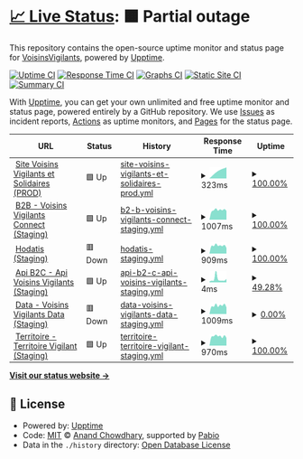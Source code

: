 # [📈 Live Status](https://VoisinsVigilants.github.io/upptime): <!--live status--> **🟧 Partial outage**

This repository contains the open-source uptime monitor and status page for [VoisinsVigilants](https://VoisinsVigilants.github.io/upptime), powered by [Upptime](https://github.com/upptime/upptime).

[![Uptime CI](https://github.com/VoisinsVigilants/upptime/workflows/Uptime%20CI/badge.svg)](https://github.com/VoisinsVigilants/upptime/actions?query=workflow%3A%22Uptime+CI%22)
[![Response Time CI](https://github.com/VoisinsVigilants/upptime/workflows/Response%20Time%20CI/badge.svg)](https://github.com/VoisinsVigilants/upptime/actions?query=workflow%3A%22Response+Time+CI%22)
[![Graphs CI](https://github.com/VoisinsVigilants/upptime/workflows/Graphs%20CI/badge.svg)](https://github.com/VoisinsVigilants/upptime/actions?query=workflow%3A%22Graphs+CI%22)
[![Static Site CI](https://github.com/VoisinsVigilants/upptime/workflows/Static%20Site%20CI/badge.svg)](https://github.com/VoisinsVigilants/upptime/actions?query=workflow%3A%22Static+Site+CI%22)
[![Summary CI](https://github.com/VoisinsVigilants/upptime/workflows/Summary%20CI/badge.svg)](https://github.com/VoisinsVigilants/upptime/actions?query=workflow%3A%22Summary+CI%22)

With [Upptime](https://upptime.js.org), you can get your own unlimited and free uptime monitor and status page, powered entirely by a GitHub repository. We use [Issues](https://github.com/VoisinsVigilants/upptime/issues) as incident reports, [Actions](https://github.com/VoisinsVigilants/upptime/actions) as uptime monitors, and [Pages](https://VoisinsVigilants.github.io/upptime) for the status page.

<!--start: status pages-->
<!-- This summary is generated by Upptime (https://github.com/upptime/upptime) -->
<!-- Do not edit this manually, your changes will be overwritten -->
<!-- prettier-ignore -->
| URL | Status | History | Response Time | Uptime |
| --- | ------ | ------- | ------------- | ------ |
| <img alt="" src="https://icons.duckduckgo.com/ip3/app.voisinsvigilants.org.ico" height="13"> [Site Voisins Vigilants et Solidaires (PROD)](https://app.voisinsvigilants.org) | 🟩 Up | [site-voisins-vigilants-et-solidaires-prod.yml](https://github.com/VoisinsVigilants/upptime_staging/commits/HEAD/history/site-voisins-vigilants-et-solidaires-prod.yml) | <details><summary><img alt="Response time graph" src="./graphs/site-voisins-vigilants-et-solidaires-prod/response-time-week.png" height="20"> 323ms</summary><br><a href="https://VoisinsVigilants.github.io/upptime_staging/history/site-voisins-vigilants-et-solidaires-prod"><img alt="Response time 323" src="https://img.shields.io/endpoint?url=https%3A%2F%2Fraw.githubusercontent.com%2FVoisinsVigilants%2Fupptime_staging%2FHEAD%2Fapi%2Fsite-voisins-vigilants-et-solidaires-prod%2Fresponse-time.json"></a><br><a href="https://VoisinsVigilants.github.io/upptime_staging/history/site-voisins-vigilants-et-solidaires-prod"><img alt="24-hour response time 388" src="https://img.shields.io/endpoint?url=https%3A%2F%2Fraw.githubusercontent.com%2FVoisinsVigilants%2Fupptime_staging%2FHEAD%2Fapi%2Fsite-voisins-vigilants-et-solidaires-prod%2Fresponse-time-day.json"></a><br><a href="https://VoisinsVigilants.github.io/upptime_staging/history/site-voisins-vigilants-et-solidaires-prod"><img alt="7-day response time 323" src="https://img.shields.io/endpoint?url=https%3A%2F%2Fraw.githubusercontent.com%2FVoisinsVigilants%2Fupptime_staging%2FHEAD%2Fapi%2Fsite-voisins-vigilants-et-solidaires-prod%2Fresponse-time-week.json"></a><br><a href="https://VoisinsVigilants.github.io/upptime_staging/history/site-voisins-vigilants-et-solidaires-prod"><img alt="30-day response time 323" src="https://img.shields.io/endpoint?url=https%3A%2F%2Fraw.githubusercontent.com%2FVoisinsVigilants%2Fupptime_staging%2FHEAD%2Fapi%2Fsite-voisins-vigilants-et-solidaires-prod%2Fresponse-time-month.json"></a><br><a href="https://VoisinsVigilants.github.io/upptime_staging/history/site-voisins-vigilants-et-solidaires-prod"><img alt="1-year response time 323" src="https://img.shields.io/endpoint?url=https%3A%2F%2Fraw.githubusercontent.com%2FVoisinsVigilants%2Fupptime_staging%2FHEAD%2Fapi%2Fsite-voisins-vigilants-et-solidaires-prod%2Fresponse-time-year.json"></a></details> | <details><summary><a href="https://VoisinsVigilants.github.io/upptime_staging/history/site-voisins-vigilants-et-solidaires-prod">100.00%</a></summary><a href="https://VoisinsVigilants.github.io/upptime_staging/history/site-voisins-vigilants-et-solidaires-prod"><img alt="All-time uptime 100.00%" src="https://img.shields.io/endpoint?url=https%3A%2F%2Fraw.githubusercontent.com%2FVoisinsVigilants%2Fupptime_staging%2FHEAD%2Fapi%2Fsite-voisins-vigilants-et-solidaires-prod%2Fuptime.json"></a><br><a href="https://VoisinsVigilants.github.io/upptime_staging/history/site-voisins-vigilants-et-solidaires-prod"><img alt="24-hour uptime 100.00%" src="https://img.shields.io/endpoint?url=https%3A%2F%2Fraw.githubusercontent.com%2FVoisinsVigilants%2Fupptime_staging%2FHEAD%2Fapi%2Fsite-voisins-vigilants-et-solidaires-prod%2Fuptime-day.json"></a><br><a href="https://VoisinsVigilants.github.io/upptime_staging/history/site-voisins-vigilants-et-solidaires-prod"><img alt="7-day uptime 100.00%" src="https://img.shields.io/endpoint?url=https%3A%2F%2Fraw.githubusercontent.com%2FVoisinsVigilants%2Fupptime_staging%2FHEAD%2Fapi%2Fsite-voisins-vigilants-et-solidaires-prod%2Fuptime-week.json"></a><br><a href="https://VoisinsVigilants.github.io/upptime_staging/history/site-voisins-vigilants-et-solidaires-prod"><img alt="30-day uptime 100.00%" src="https://img.shields.io/endpoint?url=https%3A%2F%2Fraw.githubusercontent.com%2FVoisinsVigilants%2Fupptime_staging%2FHEAD%2Fapi%2Fsite-voisins-vigilants-et-solidaires-prod%2Fuptime-month.json"></a><br><a href="https://VoisinsVigilants.github.io/upptime_staging/history/site-voisins-vigilants-et-solidaires-prod"><img alt="1-year uptime 100.00%" src="https://img.shields.io/endpoint?url=https%3A%2F%2Fraw.githubusercontent.com%2FVoisinsVigilants%2Fupptime_staging%2FHEAD%2Fapi%2Fsite-voisins-vigilants-et-solidaires-prod%2Fuptime-year.json"></a></details>
| <img alt="" src="https://icons.duckduckgo.com/ip3/staging.voisinsvigilants-connect.org.ico" height="13"> [B2B - Voisins Vigilants Connect (Staging)](https://staging.voisinsvigilants-connect.org) | 🟩 Up | [b2-b-voisins-vigilants-connect-staging.yml](https://github.com/VoisinsVigilants/upptime_staging/commits/HEAD/history/b2-b-voisins-vigilants-connect-staging.yml) | <details><summary><img alt="Response time graph" src="./graphs/b2-b-voisins-vigilants-connect-staging/response-time-week.png" height="20"> 1007ms</summary><br><a href="https://VoisinsVigilants.github.io/upptime_staging/history/b2-b-voisins-vigilants-connect-staging"><img alt="Response time 931" src="https://img.shields.io/endpoint?url=https%3A%2F%2Fraw.githubusercontent.com%2FVoisinsVigilants%2Fupptime_staging%2FHEAD%2Fapi%2Fb2-b-voisins-vigilants-connect-staging%2Fresponse-time.json"></a><br><a href="https://VoisinsVigilants.github.io/upptime_staging/history/b2-b-voisins-vigilants-connect-staging"><img alt="24-hour response time 921" src="https://img.shields.io/endpoint?url=https%3A%2F%2Fraw.githubusercontent.com%2FVoisinsVigilants%2Fupptime_staging%2FHEAD%2Fapi%2Fb2-b-voisins-vigilants-connect-staging%2Fresponse-time-day.json"></a><br><a href="https://VoisinsVigilants.github.io/upptime_staging/history/b2-b-voisins-vigilants-connect-staging"><img alt="7-day response time 1007" src="https://img.shields.io/endpoint?url=https%3A%2F%2Fraw.githubusercontent.com%2FVoisinsVigilants%2Fupptime_staging%2FHEAD%2Fapi%2Fb2-b-voisins-vigilants-connect-staging%2Fresponse-time-week.json"></a><br><a href="https://VoisinsVigilants.github.io/upptime_staging/history/b2-b-voisins-vigilants-connect-staging"><img alt="30-day response time 931" src="https://img.shields.io/endpoint?url=https%3A%2F%2Fraw.githubusercontent.com%2FVoisinsVigilants%2Fupptime_staging%2FHEAD%2Fapi%2Fb2-b-voisins-vigilants-connect-staging%2Fresponse-time-month.json"></a><br><a href="https://VoisinsVigilants.github.io/upptime_staging/history/b2-b-voisins-vigilants-connect-staging"><img alt="1-year response time 931" src="https://img.shields.io/endpoint?url=https%3A%2F%2Fraw.githubusercontent.com%2FVoisinsVigilants%2Fupptime_staging%2FHEAD%2Fapi%2Fb2-b-voisins-vigilants-connect-staging%2Fresponse-time-year.json"></a></details> | <details><summary><a href="https://VoisinsVigilants.github.io/upptime_staging/history/b2-b-voisins-vigilants-connect-staging">100.00%</a></summary><a href="https://VoisinsVigilants.github.io/upptime_staging/history/b2-b-voisins-vigilants-connect-staging"><img alt="All-time uptime 100.00%" src="https://img.shields.io/endpoint?url=https%3A%2F%2Fraw.githubusercontent.com%2FVoisinsVigilants%2Fupptime_staging%2FHEAD%2Fapi%2Fb2-b-voisins-vigilants-connect-staging%2Fuptime.json"></a><br><a href="https://VoisinsVigilants.github.io/upptime_staging/history/b2-b-voisins-vigilants-connect-staging"><img alt="24-hour uptime 100.00%" src="https://img.shields.io/endpoint?url=https%3A%2F%2Fraw.githubusercontent.com%2FVoisinsVigilants%2Fupptime_staging%2FHEAD%2Fapi%2Fb2-b-voisins-vigilants-connect-staging%2Fuptime-day.json"></a><br><a href="https://VoisinsVigilants.github.io/upptime_staging/history/b2-b-voisins-vigilants-connect-staging"><img alt="7-day uptime 100.00%" src="https://img.shields.io/endpoint?url=https%3A%2F%2Fraw.githubusercontent.com%2FVoisinsVigilants%2Fupptime_staging%2FHEAD%2Fapi%2Fb2-b-voisins-vigilants-connect-staging%2Fuptime-week.json"></a><br><a href="https://VoisinsVigilants.github.io/upptime_staging/history/b2-b-voisins-vigilants-connect-staging"><img alt="30-day uptime 100.00%" src="https://img.shields.io/endpoint?url=https%3A%2F%2Fraw.githubusercontent.com%2FVoisinsVigilants%2Fupptime_staging%2FHEAD%2Fapi%2Fb2-b-voisins-vigilants-connect-staging%2Fuptime-month.json"></a><br><a href="https://VoisinsVigilants.github.io/upptime_staging/history/b2-b-voisins-vigilants-connect-staging"><img alt="1-year uptime 100.00%" src="https://img.shields.io/endpoint?url=https%3A%2F%2Fraw.githubusercontent.com%2FVoisinsVigilants%2Fupptime_staging%2FHEAD%2Fapi%2Fb2-b-voisins-vigilants-connect-staging%2Fuptime-year.json"></a></details>
| <img alt="" src="https://icons.duckduckgo.com/ip3/staging.hodatis.com.ico" height="13"> [Hodatis (Staging)](https://staging.hodatis.com) | 🟥 Down | [hodatis-staging.yml](https://github.com/VoisinsVigilants/upptime_staging/commits/HEAD/history/hodatis-staging.yml) | <details><summary><img alt="Response time graph" src="./graphs/hodatis-staging/response-time-week.png" height="20"> 909ms</summary><br><a href="https://VoisinsVigilants.github.io/upptime_staging/history/hodatis-staging"><img alt="Response time 899" src="https://img.shields.io/endpoint?url=https%3A%2F%2Fraw.githubusercontent.com%2FVoisinsVigilants%2Fupptime_staging%2FHEAD%2Fapi%2Fhodatis-staging%2Fresponse-time.json"></a><br><a href="https://VoisinsVigilants.github.io/upptime_staging/history/hodatis-staging"><img alt="24-hour response time 607" src="https://img.shields.io/endpoint?url=https%3A%2F%2Fraw.githubusercontent.com%2FVoisinsVigilants%2Fupptime_staging%2FHEAD%2Fapi%2Fhodatis-staging%2Fresponse-time-day.json"></a><br><a href="https://VoisinsVigilants.github.io/upptime_staging/history/hodatis-staging"><img alt="7-day response time 909" src="https://img.shields.io/endpoint?url=https%3A%2F%2Fraw.githubusercontent.com%2FVoisinsVigilants%2Fupptime_staging%2FHEAD%2Fapi%2Fhodatis-staging%2Fresponse-time-week.json"></a><br><a href="https://VoisinsVigilants.github.io/upptime_staging/history/hodatis-staging"><img alt="30-day response time 899" src="https://img.shields.io/endpoint?url=https%3A%2F%2Fraw.githubusercontent.com%2FVoisinsVigilants%2Fupptime_staging%2FHEAD%2Fapi%2Fhodatis-staging%2Fresponse-time-month.json"></a><br><a href="https://VoisinsVigilants.github.io/upptime_staging/history/hodatis-staging"><img alt="1-year response time 899" src="https://img.shields.io/endpoint?url=https%3A%2F%2Fraw.githubusercontent.com%2FVoisinsVigilants%2Fupptime_staging%2FHEAD%2Fapi%2Fhodatis-staging%2Fresponse-time-year.json"></a></details> | <details><summary><a href="https://VoisinsVigilants.github.io/upptime_staging/history/hodatis-staging">100.00%</a></summary><a href="https://VoisinsVigilants.github.io/upptime_staging/history/hodatis-staging"><img alt="All-time uptime 100.00%" src="https://img.shields.io/endpoint?url=https%3A%2F%2Fraw.githubusercontent.com%2FVoisinsVigilants%2Fupptime_staging%2FHEAD%2Fapi%2Fhodatis-staging%2Fuptime.json"></a><br><a href="https://VoisinsVigilants.github.io/upptime_staging/history/hodatis-staging"><img alt="24-hour uptime 99.99%" src="https://img.shields.io/endpoint?url=https%3A%2F%2Fraw.githubusercontent.com%2FVoisinsVigilants%2Fupptime_staging%2FHEAD%2Fapi%2Fhodatis-staging%2Fuptime-day.json"></a><br><a href="https://VoisinsVigilants.github.io/upptime_staging/history/hodatis-staging"><img alt="7-day uptime 100.00%" src="https://img.shields.io/endpoint?url=https%3A%2F%2Fraw.githubusercontent.com%2FVoisinsVigilants%2Fupptime_staging%2FHEAD%2Fapi%2Fhodatis-staging%2Fuptime-week.json"></a><br><a href="https://VoisinsVigilants.github.io/upptime_staging/history/hodatis-staging"><img alt="30-day uptime 100.00%" src="https://img.shields.io/endpoint?url=https%3A%2F%2Fraw.githubusercontent.com%2FVoisinsVigilants%2Fupptime_staging%2FHEAD%2Fapi%2Fhodatis-staging%2Fuptime-month.json"></a><br><a href="https://VoisinsVigilants.github.io/upptime_staging/history/hodatis-staging"><img alt="1-year uptime 100.00%" src="https://img.shields.io/endpoint?url=https%3A%2F%2Fraw.githubusercontent.com%2FVoisinsVigilants%2Fupptime_staging%2FHEAD%2Fapi%2Fhodatis-staging%2Fuptime-year.json"></a></details>
| <img alt="" src="https://icons.duckduckgo.com/ip3/null.ico" height="13"> [Api B2C - Api Voisins Vigilants (Staging)](staging-api-flutter.voisinsvigilants.org) | 🟩 Up | [api-b2-c-api-voisins-vigilants-staging.yml](https://github.com/VoisinsVigilants/upptime_staging/commits/HEAD/history/api-b2-c-api-voisins-vigilants-staging.yml) | <details><summary><img alt="Response time graph" src="./graphs/api-b2-c-api-voisins-vigilants-staging/response-time-week.png" height="20"> 4ms</summary><br><a href="https://VoisinsVigilants.github.io/upptime_staging/history/api-b2-c-api-voisins-vigilants-staging"><img alt="Response time 34" src="https://img.shields.io/endpoint?url=https%3A%2F%2Fraw.githubusercontent.com%2FVoisinsVigilants%2Fupptime_staging%2FHEAD%2Fapi%2Fapi-b2-c-api-voisins-vigilants-staging%2Fresponse-time.json"></a><br><a href="https://VoisinsVigilants.github.io/upptime_staging/history/api-b2-c-api-voisins-vigilants-staging"><img alt="24-hour response time 4" src="https://img.shields.io/endpoint?url=https%3A%2F%2Fraw.githubusercontent.com%2FVoisinsVigilants%2Fupptime_staging%2FHEAD%2Fapi%2Fapi-b2-c-api-voisins-vigilants-staging%2Fresponse-time-day.json"></a><br><a href="https://VoisinsVigilants.github.io/upptime_staging/history/api-b2-c-api-voisins-vigilants-staging"><img alt="7-day response time 4" src="https://img.shields.io/endpoint?url=https%3A%2F%2Fraw.githubusercontent.com%2FVoisinsVigilants%2Fupptime_staging%2FHEAD%2Fapi%2Fapi-b2-c-api-voisins-vigilants-staging%2Fresponse-time-week.json"></a><br><a href="https://VoisinsVigilants.github.io/upptime_staging/history/api-b2-c-api-voisins-vigilants-staging"><img alt="30-day response time 34" src="https://img.shields.io/endpoint?url=https%3A%2F%2Fraw.githubusercontent.com%2FVoisinsVigilants%2Fupptime_staging%2FHEAD%2Fapi%2Fapi-b2-c-api-voisins-vigilants-staging%2Fresponse-time-month.json"></a><br><a href="https://VoisinsVigilants.github.io/upptime_staging/history/api-b2-c-api-voisins-vigilants-staging"><img alt="1-year response time 34" src="https://img.shields.io/endpoint?url=https%3A%2F%2Fraw.githubusercontent.com%2FVoisinsVigilants%2Fupptime_staging%2FHEAD%2Fapi%2Fapi-b2-c-api-voisins-vigilants-staging%2Fresponse-time-year.json"></a></details> | <details><summary><a href="https://VoisinsVigilants.github.io/upptime_staging/history/api-b2-c-api-voisins-vigilants-staging">49.28%</a></summary><a href="https://VoisinsVigilants.github.io/upptime_staging/history/api-b2-c-api-voisins-vigilants-staging"><img alt="All-time uptime 73.87%" src="https://img.shields.io/endpoint?url=https%3A%2F%2Fraw.githubusercontent.com%2FVoisinsVigilants%2Fupptime_staging%2FHEAD%2Fapi%2Fapi-b2-c-api-voisins-vigilants-staging%2Fuptime.json"></a><br><a href="https://VoisinsVigilants.github.io/upptime_staging/history/api-b2-c-api-voisins-vigilants-staging"><img alt="24-hour uptime 0.00%" src="https://img.shields.io/endpoint?url=https%3A%2F%2Fraw.githubusercontent.com%2FVoisinsVigilants%2Fupptime_staging%2FHEAD%2Fapi%2Fapi-b2-c-api-voisins-vigilants-staging%2Fuptime-day.json"></a><br><a href="https://VoisinsVigilants.github.io/upptime_staging/history/api-b2-c-api-voisins-vigilants-staging"><img alt="7-day uptime 49.28%" src="https://img.shields.io/endpoint?url=https%3A%2F%2Fraw.githubusercontent.com%2FVoisinsVigilants%2Fupptime_staging%2FHEAD%2Fapi%2Fapi-b2-c-api-voisins-vigilants-staging%2Fuptime-week.json"></a><br><a href="https://VoisinsVigilants.github.io/upptime_staging/history/api-b2-c-api-voisins-vigilants-staging"><img alt="30-day uptime 73.87%" src="https://img.shields.io/endpoint?url=https%3A%2F%2Fraw.githubusercontent.com%2FVoisinsVigilants%2Fupptime_staging%2FHEAD%2Fapi%2Fapi-b2-c-api-voisins-vigilants-staging%2Fuptime-month.json"></a><br><a href="https://VoisinsVigilants.github.io/upptime_staging/history/api-b2-c-api-voisins-vigilants-staging"><img alt="1-year uptime 73.87%" src="https://img.shields.io/endpoint?url=https%3A%2F%2Fraw.githubusercontent.com%2FVoisinsVigilants%2Fupptime_staging%2FHEAD%2Fapi%2Fapi-b2-c-api-voisins-vigilants-staging%2Fuptime-year.json"></a></details>
| <img alt="" src="https://icons.duckduckgo.com/ip3/staging.voisinsvigilants-data.org.ico" height="13"> [Data - Voisins Vigilants Data (Staging)](https://staging.voisinsvigilants-data.org/) | 🟥 Down | [data-voisins-vigilants-data-staging.yml](https://github.com/VoisinsVigilants/upptime_staging/commits/HEAD/history/data-voisins-vigilants-data-staging.yml) | <details><summary><img alt="Response time graph" src="./graphs/data-voisins-vigilants-data-staging/response-time-week.png" height="20"> 1009ms</summary><br><a href="https://VoisinsVigilants.github.io/upptime_staging/history/data-voisins-vigilants-data-staging"><img alt="Response time 980" src="https://img.shields.io/endpoint?url=https%3A%2F%2Fraw.githubusercontent.com%2FVoisinsVigilants%2Fupptime_staging%2FHEAD%2Fapi%2Fdata-voisins-vigilants-data-staging%2Fresponse-time.json"></a><br><a href="https://VoisinsVigilants.github.io/upptime_staging/history/data-voisins-vigilants-data-staging"><img alt="24-hour response time 789" src="https://img.shields.io/endpoint?url=https%3A%2F%2Fraw.githubusercontent.com%2FVoisinsVigilants%2Fupptime_staging%2FHEAD%2Fapi%2Fdata-voisins-vigilants-data-staging%2Fresponse-time-day.json"></a><br><a href="https://VoisinsVigilants.github.io/upptime_staging/history/data-voisins-vigilants-data-staging"><img alt="7-day response time 1009" src="https://img.shields.io/endpoint?url=https%3A%2F%2Fraw.githubusercontent.com%2FVoisinsVigilants%2Fupptime_staging%2FHEAD%2Fapi%2Fdata-voisins-vigilants-data-staging%2Fresponse-time-week.json"></a><br><a href="https://VoisinsVigilants.github.io/upptime_staging/history/data-voisins-vigilants-data-staging"><img alt="30-day response time 980" src="https://img.shields.io/endpoint?url=https%3A%2F%2Fraw.githubusercontent.com%2FVoisinsVigilants%2Fupptime_staging%2FHEAD%2Fapi%2Fdata-voisins-vigilants-data-staging%2Fresponse-time-month.json"></a><br><a href="https://VoisinsVigilants.github.io/upptime_staging/history/data-voisins-vigilants-data-staging"><img alt="1-year response time 980" src="https://img.shields.io/endpoint?url=https%3A%2F%2Fraw.githubusercontent.com%2FVoisinsVigilants%2Fupptime_staging%2FHEAD%2Fapi%2Fdata-voisins-vigilants-data-staging%2Fresponse-time-year.json"></a></details> | <details><summary><a href="https://VoisinsVigilants.github.io/upptime_staging/history/data-voisins-vigilants-data-staging">0.00%</a></summary><a href="https://VoisinsVigilants.github.io/upptime_staging/history/data-voisins-vigilants-data-staging"><img alt="All-time uptime 0.08%" src="https://img.shields.io/endpoint?url=https%3A%2F%2Fraw.githubusercontent.com%2FVoisinsVigilants%2Fupptime_staging%2FHEAD%2Fapi%2Fdata-voisins-vigilants-data-staging%2Fuptime.json"></a><br><a href="https://VoisinsVigilants.github.io/upptime_staging/history/data-voisins-vigilants-data-staging"><img alt="24-hour uptime 0.00%" src="https://img.shields.io/endpoint?url=https%3A%2F%2Fraw.githubusercontent.com%2FVoisinsVigilants%2Fupptime_staging%2FHEAD%2Fapi%2Fdata-voisins-vigilants-data-staging%2Fuptime-day.json"></a><br><a href="https://VoisinsVigilants.github.io/upptime_staging/history/data-voisins-vigilants-data-staging"><img alt="7-day uptime 0.00%" src="https://img.shields.io/endpoint?url=https%3A%2F%2Fraw.githubusercontent.com%2FVoisinsVigilants%2Fupptime_staging%2FHEAD%2Fapi%2Fdata-voisins-vigilants-data-staging%2Fuptime-week.json"></a><br><a href="https://VoisinsVigilants.github.io/upptime_staging/history/data-voisins-vigilants-data-staging"><img alt="30-day uptime 0.08%" src="https://img.shields.io/endpoint?url=https%3A%2F%2Fraw.githubusercontent.com%2FVoisinsVigilants%2Fupptime_staging%2FHEAD%2Fapi%2Fdata-voisins-vigilants-data-staging%2Fuptime-month.json"></a><br><a href="https://VoisinsVigilants.github.io/upptime_staging/history/data-voisins-vigilants-data-staging"><img alt="1-year uptime 0.08%" src="https://img.shields.io/endpoint?url=https%3A%2F%2Fraw.githubusercontent.com%2FVoisinsVigilants%2Fupptime_staging%2FHEAD%2Fapi%2Fdata-voisins-vigilants-data-staging%2Fuptime-year.json"></a></details>
| <img alt="" src="https://icons.duckduckgo.com/ip3/staging.territoirevigilant.org.ico" height="13"> [Territoire - Territoire Vigilant (Staging)](https://staging.territoirevigilant.org) | 🟩 Up | [territoire-territoire-vigilant-staging.yml](https://github.com/VoisinsVigilants/upptime_staging/commits/HEAD/history/territoire-territoire-vigilant-staging.yml) | <details><summary><img alt="Response time graph" src="./graphs/territoire-territoire-vigilant-staging/response-time-week.png" height="20"> 970ms</summary><br><a href="https://VoisinsVigilants.github.io/upptime_staging/history/territoire-territoire-vigilant-staging"><img alt="Response time 863" src="https://img.shields.io/endpoint?url=https%3A%2F%2Fraw.githubusercontent.com%2FVoisinsVigilants%2Fupptime_staging%2FHEAD%2Fapi%2Fterritoire-territoire-vigilant-staging%2Fresponse-time.json"></a><br><a href="https://VoisinsVigilants.github.io/upptime_staging/history/territoire-territoire-vigilant-staging"><img alt="24-hour response time 805" src="https://img.shields.io/endpoint?url=https%3A%2F%2Fraw.githubusercontent.com%2FVoisinsVigilants%2Fupptime_staging%2FHEAD%2Fapi%2Fterritoire-territoire-vigilant-staging%2Fresponse-time-day.json"></a><br><a href="https://VoisinsVigilants.github.io/upptime_staging/history/territoire-territoire-vigilant-staging"><img alt="7-day response time 970" src="https://img.shields.io/endpoint?url=https%3A%2F%2Fraw.githubusercontent.com%2FVoisinsVigilants%2Fupptime_staging%2FHEAD%2Fapi%2Fterritoire-territoire-vigilant-staging%2Fresponse-time-week.json"></a><br><a href="https://VoisinsVigilants.github.io/upptime_staging/history/territoire-territoire-vigilant-staging"><img alt="30-day response time 863" src="https://img.shields.io/endpoint?url=https%3A%2F%2Fraw.githubusercontent.com%2FVoisinsVigilants%2Fupptime_staging%2FHEAD%2Fapi%2Fterritoire-territoire-vigilant-staging%2Fresponse-time-month.json"></a><br><a href="https://VoisinsVigilants.github.io/upptime_staging/history/territoire-territoire-vigilant-staging"><img alt="1-year response time 863" src="https://img.shields.io/endpoint?url=https%3A%2F%2Fraw.githubusercontent.com%2FVoisinsVigilants%2Fupptime_staging%2FHEAD%2Fapi%2Fterritoire-territoire-vigilant-staging%2Fresponse-time-year.json"></a></details> | <details><summary><a href="https://VoisinsVigilants.github.io/upptime_staging/history/territoire-territoire-vigilant-staging">100.00%</a></summary><a href="https://VoisinsVigilants.github.io/upptime_staging/history/territoire-territoire-vigilant-staging"><img alt="All-time uptime 100.00%" src="https://img.shields.io/endpoint?url=https%3A%2F%2Fraw.githubusercontent.com%2FVoisinsVigilants%2Fupptime_staging%2FHEAD%2Fapi%2Fterritoire-territoire-vigilant-staging%2Fuptime.json"></a><br><a href="https://VoisinsVigilants.github.io/upptime_staging/history/territoire-territoire-vigilant-staging"><img alt="24-hour uptime 100.00%" src="https://img.shields.io/endpoint?url=https%3A%2F%2Fraw.githubusercontent.com%2FVoisinsVigilants%2Fupptime_staging%2FHEAD%2Fapi%2Fterritoire-territoire-vigilant-staging%2Fuptime-day.json"></a><br><a href="https://VoisinsVigilants.github.io/upptime_staging/history/territoire-territoire-vigilant-staging"><img alt="7-day uptime 100.00%" src="https://img.shields.io/endpoint?url=https%3A%2F%2Fraw.githubusercontent.com%2FVoisinsVigilants%2Fupptime_staging%2FHEAD%2Fapi%2Fterritoire-territoire-vigilant-staging%2Fuptime-week.json"></a><br><a href="https://VoisinsVigilants.github.io/upptime_staging/history/territoire-territoire-vigilant-staging"><img alt="30-day uptime 100.00%" src="https://img.shields.io/endpoint?url=https%3A%2F%2Fraw.githubusercontent.com%2FVoisinsVigilants%2Fupptime_staging%2FHEAD%2Fapi%2Fterritoire-territoire-vigilant-staging%2Fuptime-month.json"></a><br><a href="https://VoisinsVigilants.github.io/upptime_staging/history/territoire-territoire-vigilant-staging"><img alt="1-year uptime 100.00%" src="https://img.shields.io/endpoint?url=https%3A%2F%2Fraw.githubusercontent.com%2FVoisinsVigilants%2Fupptime_staging%2FHEAD%2Fapi%2Fterritoire-territoire-vigilant-staging%2Fuptime-year.json"></a></details>

<!--end: status pages-->

[**Visit our status website →**](https://VoisinsVigilants.github.io/upptime)

## 📄 License

- Powered by: [Upptime](https://github.com/upptime/upptime)
- Code: [MIT](./LICENSE) © [Anand Chowdhary](https://anandchowdhary.com), supported by [Pabio](https://pabio.com)
- Data in the `./history` directory: [Open Database License](https://opendatacommons.org/licenses/odbl/1-0/)
